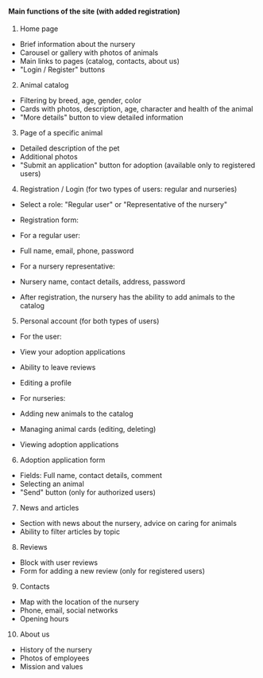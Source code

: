 #### Main functions of the site (with added registration)
1. Home page
- Brief information about the nursery
- Carousel or gallery with photos of animals
- Main links to pages (catalog, contacts, about us)
- "Login / Register" buttons

2. Animal catalog
- Filtering by breed, age, gender, color
- Cards with photos, description, age, character and health of the animal
- "More details" button to view detailed information

3. Page of a specific animal
- Detailed description of the pet
- Additional photos
- "Submit an application" button for adoption (available only to registered users)

4. Registration / Login (for two types of users: regular and nurseries)
- Select a role: "Regular user" or "Representative of the nursery"
- Registration form:
- For a regular user:
- Full name, email, phone, password
- For a nursery representative:

- Nursery name, contact details, address, password
- After registration, the nursery has the ability to add animals to the catalog

5. Personal account (for both types of users)
- For the user:

- View your adoption applications
- Ability to leave reviews
- Editing a profile
- For nurseries:

- Adding new animals to the catalog
- Managing animal cards (editing, deleting)
- Viewing adoption applications

6. Adoption application form
- Fields: Full name, contact details, comment
- Selecting an animal
- "Send" button (only for authorized users)

7. News and articles
- Section with news about the nursery, advice on caring for animals
- Ability to filter articles by topic

8. Reviews
- Block with user reviews
- Form for adding a new review (only for registered users)

9. Contacts
- Map with the location of the nursery
- Phone, email, social networks
- Opening hours

10. About us
- History of the nursery
- Photos of employees
- Mission and values